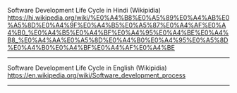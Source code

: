 Software Development Life Cycle in Hindi (Wikipidia)
https://hi.wikipedia.org/wiki/%E0%A4%B8%E0%A5%89%E0%A4%AB%E0%A5%8D%E0%A4%9F%E0%A4%B5%E0%A5%87%E0%A4%AF%E0%A4%B0_%E0%A4%B5%E0%A4%BF%E0%A4%95%E0%A4%BE%E0%A4%B8_%E0%A4%AA%E0%A5%8D%E0%A4%B0%E0%A4%95%E0%A5%8D%E0%A4%B0%E0%A4%BF%E0%A4%AF%E0%A4%BE

---
Software Development Life Cycle in English (Wikipidia)
https://en.wikipedia.org/wiki/Software_development_process

---
